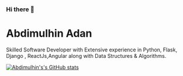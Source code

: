 ### Hi there 👋



# Abdimulhin Adan
Skilled Software Developer with Extensive experience in Python, Flask, Django , ReactJs,Angular along with Data Structures & Algorithms.


[![Abdimulhin's's GitHub stats](https://github-readme-stats.vercel.app/api?username=AbdimulhinYussuf3675)](https://github.com/anuraghazra/github-readme-stats)





<!--


Here are some ideas to get you started:

- 🔭 I’m currently working on ...
- 🌱 I’m currently learning ...
- 👯 I’m looking to collaborate on ...
- 🤔 I’m looking for help with ...
- 💬 Ask me about ...
- 📫 How to reach me: ...
- 😄 Pronouns: ...
- ⚡ Fun fact: ...
-->
